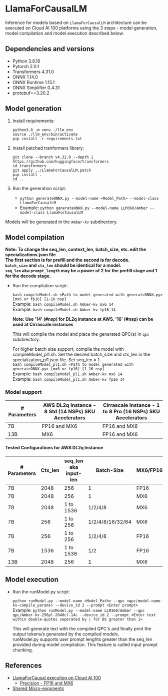 # LlamaForCausalLM 
Inference for models based on `LlamaForCausalLM` architecture can be executed on Cloud AI 100 platforms using the 3 steps - model generation, model compilation and model execution described below. 

## Dependencies and versions

- Python 3.8.16
- Pytorch 2.0.1
- Transformers 4.31.0
- ONNX 1.14.0
- ONNX Runtime 1.15.1
- ONNX Simplifier 0.4.31
- protobuf==3.20.2

## Model generation

1. Install requirements:

    ```
    python3.8 -m venv ./llm_env
    source ./llm_env/bin/activate
    pip install -r requirements.txt
    ```

2. Install patched tranformers library:

    ```
    git clone --branch v4.32.0 --depth 1 https://github.com/huggingface/transformers
    cd transformers
    git apply ../LlamaForCausalLM.patch
    pip install .
    cd ..
    ```

3. Run the generation script:
    - `python generateONNX.py --model-name <Model_Path> --model-class LlamaForCausalLM`
    - Example: `python generateONNX.py --model-name LLM360/Amber --model-class LlamaForCausalLM`

Models will be generated in the `Amber-kv` subdirectory.

## Model compilation

**Note: To change the seq_len, context_len, batch_size, etc. edit the specializations.json file <br> The first section is for prefill and the second is for decode. <br>`batch_size` and `ctx_len` should be identical for a model. <br>`seq_len` aka `prompt_length` may be a power of 2 for the prefill stage and 1 for the decode stage.**

- Run the compilation script: 
    
    `bash compileModel.sh <Path to model generated with generateONNX.py> [mx6 or fp16] [1-16 nsp]`<br>
    Example: `bash compileModel.sh Amber-kv mx6 14`<br>
    Example: `bash compileModel.sh Amber-kv fp16 14`<br>

    **Note: Use '14' (#nsp) for DL2q instance at AWS. '16' (#nsp) can be used at Cirrascale instances**

    This will compile the model and place the generated QPC(s) in `qpc` subdirectory.

    For higher batch size support, compile the model with compileModel_pl1.sh. Set the desired batch_size and ctx_len in the specialization_pl1.json file. Set seq_len = 1.  
    `bash compileModel_pl1.sh <Path to model generated with generateONNX.py> [mx6 or fp16] [1-16 nsp]`<br>
    Example: `bash compileModel_pl1.sh Amber-kv mx6 14`<br>
    Example: `bash compileModel_pl1.sh Amber-kv fp16 14`<br>


### Model support  
  
| # Parameters  | AWS DL2q Instance - 8 Std (14 NSPs) SKU Accelerators| Cirrascale Instance - 1 to 8 Pro (16 NSPs) SKU Accelerators|
| ------------- | ------------- | ----------------- |
| 7B  | FP16 and MX6  | FP16 and MX6 |
| 13B  | MX6  | FP16 and MX6 |

#### Tested Configurations for AWS DL2q Instance 
|# Parameters | Ctx_len  | seq_len aka input-len | Batch-Size | MX6/FP16 | Comments |
| ------ | ------------- | ------------- | ----------------- | -------- | ------ |
|7B | 2048  | 256  | 1 | FP16 | use compileModel.sh |
|7B | 2048 | 256 | 1 | MX6 | use compileModel.sh | 
|7B | 2048 | 1 to 1536 | 1/2/4/8 | MX6 | use compileModel_pl1.sh |
|7B | 256 | 1 to 256 | 1/2/4/8/16/32/64 | MX6 | use compileModel_pl1.sh |
|7B | 256 | 1 to 256 | 1/2/4/8 | FP16| use compileModel_pl1.sh |
|7B | 1536 | 1 to 1536 | 1/2 | FP16| use compileModel_pl1.sh |
| 13B | 2048 | 256 | 1 | MX6 | use compileModel.sh |

## Model execution

- Run the runModel.py script:
      
    `python runModel.py --model-name <Model_Path> --qpc <qpc/model-name-kv-compile_params> --device_id 2 --prompt <Enter prompt>` <br>
    Example: `python runModel.py --model-name LLM360/Amber --qpc qpc/Amber-kv-256pl-2048cl-14c --device_id 2 --prompt <Enter text within double-quotes seperated by | for BS greater than 1>` <br>

    This will generate text with the compiled QPC's and finally print the output tokens/s generated by the compiled models. <br>
    runModel.py supports user prompt lenghts greater than the seq_len provided during model compilation. This feature is called input prompt chunking. 

## References 
- [LlamaForCausal execution on Cloud AI 100](https://quic.github.io/cloud-ai-sdk-pages/latest/Getting-Started/Model-Architecture-Support/Large-Language-Models/llm/)
    - [Precision - FP16 and MX6](https://quic.github.io/cloud-ai-sdk-pages/latest/Getting-Started/Model-Architecture-Support/Large-Language-Models/llm/#compile-the-model)
- [Shared Micro-exponents](https://arxiv.org/abs/2302.08007)
